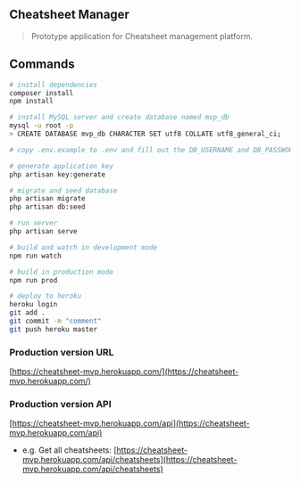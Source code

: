 ## Cheatsheet Manager

> Prototype application for Cheatsheet management platform.

## Commands

```bash
# install dependencies
composer install
npm install

# install MySQL server and create database named mvp_db
mysql -u root -p
> CREATE DATABASE mvp_db CHARACTER SET utf8 COLLATE utf8_general_ci;

# copy .env.example to .env and fill out the DB_USERNAME and DB_PASSWORD parameter values

# generate application key
php artisan key:generate

# migrate and seed database
php artisan migrate
php artisan db:seed

# run server
php artisan serve

# build and watch in development mode
npm run watch

# build in production mode
npm run prod

# deploy to heroku
heroku login
git add .
git commit -m "comment"
git push heroku master
```

### Production version URL
[https://cheatsheet-mvp.herokuapp.com/](https://cheatsheet-mvp.herokuapp.com/)

### Production version API
[https://cheatsheet-mvp.herokuapp.com/api](https://cheatsheet-mvp.herokuapp.com/api)
- e.g. Get all cheatsheets: [https://cheatsheet-mvp.herokuapp.com/api/cheatsheets](https://cheatsheet-mvp.herokuapp.com/api/cheatsheets)
